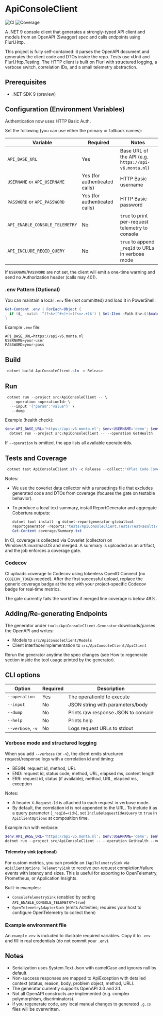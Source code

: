 # ApiConsoleClient

![CI](https://github.com/xancenl/ApiConsoleClient/actions/workflows/dotnet-desktop.yml/badge.svg)
![Coverage](https://img.shields.io/badge/coverage-codecov-blue?logo=codecov)

A .NET 9 console client that generates a strongly-typed API client and models from an OpenAPI (Swagger) spec and calls endpoints using Flurl.Http.

This project is fully self-contained: it parses the OpenAPI document and generates the client code and DTOs inside the repo. Tests use xUnit and Flurl.Http.Testing.
The HTTP client is built on Flurl with structured logging, a verbose switch, correlation IDs, and a small telemetry abstraction.

## Prerequisites

- .NET SDK 9 (preview)

## Configuration (Environment Variables)

Authentication now uses HTTP Basic Auth.

Set the following (you can use either the primary or fallback names):

| Variable | Required | Notes |
| -------- | -------- | ----- |
| `API_BASE_URL` | Yes | Base URL of the API (e.g. `https://api-v6.monta.nl`) |
| `USERNAME` or `API_USERNAME` | Yes (for authenticated calls) | HTTP Basic username |
| `PASSWORD` or `API_PASSWORD` | Yes (for authenticated calls) | HTTP Basic password |
| `API_ENABLE_CONSOLE_TELEMETRY` | No | `true` to print per-request telemetry to console |
| `API_INCLUDE_REQID_QUERY` | No | `true` to append `_reqId` to URLs in verbose mode |

If `USERNAME`/`PASSWORD` are not set, the client will emit a one-time warning and send no Authorization header (calls may 401).

### .env Pattern (Optional)

You can maintain a local `.env` file (not committed) and load it in PowerShell:

```powershell
Get-Content .env | ForEach-Object {
  if ($_ -match '^(?<k>[^#=]+)=(?<v>.+)$') { Set-Item -Path Env:$($matches.k.Trim()) -Value ($matches.v.Trim()) }
}
```

Example `.env` file:

```dotenv
API_BASE_URL=https://api-v6.monta.nl
USERNAME=your-user
PASSWORD=your-pass
```

## Build

```powershell
 dotnet build ApiConsoleClient.sln -c Release
```

## Run

```powershell
 dotnet run --project src/ApiConsoleClient -- \
   --operation <operationId> \
   --input '{"param":"value"}' \
   --dump
```

Example (health check):

```powershell
$env:API_BASE_URL='https://api-v6.monta.nl'; $env:USERNAME='demo'; $env:PASSWORD='secret'; \
  dotnet run --project src/ApiConsoleClient -- --operation GetHealth
```

If `--operation` is omitted, the app lists all available operationIds.

## Tests and Coverage

```powershell
 dotnet test ApiConsoleClient.sln -c Release --collect:"XPlat Code Coverage" --settings coverlet.runsettings
```

Notes:

- We use the coverlet data collector with a runsettings file that excludes generated code and DTOs from coverage (focuses the gate on testable behavior).
- To produce a local text summary, install ReportGenerator and aggregate Cobertura outputs:

  ```powershell
  dotnet tool install -g dotnet-reportgenerator-globaltool
  reportgenerator -reports:"tests/ApiConsoleClient.Tests/TestResults/**/coverage.cobertura.xml" -targetdir:"coverage" -reporttypes:"TextSummary;Cobertura"
  Get-Content coverage/Summary.txt
  ```

In CI, coverage is collected via Coverlet (collector) on Windows/Linux/macOS and merged. A summary is uploaded as an artifact, and the job enforces a coverage gate.

### Codecov

CI uploads coverage to Codecov using tokenless OpenID Connect (no `CODECOV_TOKEN` needed). After the first successful upload, replace the generic coverage badge at the top with your project-specific Codecov badge for real‑time metrics.

The gate currently fails the workflow if merged line coverage is below 48%.

## Adding/Re-generating Endpoints

The generator under `tools/ApiConsoleClient.Generator` downloads/parses the OpenAPI and writes:

- Models to `src/ApiConsoleClient/Models`
- Client interface/implementation to `src/ApiConsoleClient/ApiClient`

Rerun the generator anytime the spec changes (see How to regenerate section inside the tool usage printed by the generator).

## CLI options

| Option | Required | Description |
|---|---|---|
| `--operation` | Yes | The operationId to execute |
| `--input` | No | JSON string with parameters/body |
| `--dump` | No | Prints raw response JSON to console |
| `--help` | No | Prints help |
| `--verbose`, `-v` | No | Logs request URLs to stdout |

### Verbose mode and structured logging

When you add `--verbose` (or `-v`), the client emits structured request/response logs with a correlation id and timing:

- BEGIN: request id, method, URL
- END: request id, status code, method, URL, elapsed ms, content length
- ERR: request id, status (if available), method, URL, elapsed ms, exception

Notes:

- A header `X-Request-Id` is attached to each request in verbose mode.
- By default, the correlation id is not appended to the URL. To include it as a query parameter (`_reqId=<id>`), set `IncludeRequestIdAsQuery` to `true` in `ApiClientOptions` at composition time.

Example run with verbose:

```powershell
$env:API_BASE_URL='https://api-v6.monta.nl'; $env:USERNAME='demo'; $env:PASSWORD='secret'
dotnet run --project src/ApiConsoleClient -- --operation GetHealth --verbose
```

#### Telemetry sink (optional)

For custom metrics, you can provide an `IApiTelemetrySink` via `ApiClientOptions.TelemetrySink` to receive per-request completion/failure events with latency and sizes. This is useful for exporting to OpenTelemetry, Prometheus, or Application Insights.

Built-in examples:

- `ConsoleTelemetrySink` (enabled by setting `API_ENABLE_CONSOLE_TELEMETRY=true`)
- `OpenTelemetryAdapterSink` (emits Activities; requires your host to configure OpenTelemetry to collect them)

### Example environment file

An `example.env` is included to illustrate required variables. Copy it to `.env` and fill in real credentials (do not commit your `.env`).

## Notes

- Serialization uses System.Text.Json with camelCase and ignores null by default.
- Non-success responses are mapped to ApiException with detailed context (status, reason, body, problem object, method, URL).
- The generator currently supports OpenAPI 3.0 and 3.1.
- Not all OpenAPI constructs are implemented (e.g. complex polymorphism, discriminators).
- If you regenerate code, any local manual changes to generated `.g.cs` files will be overwritten.
